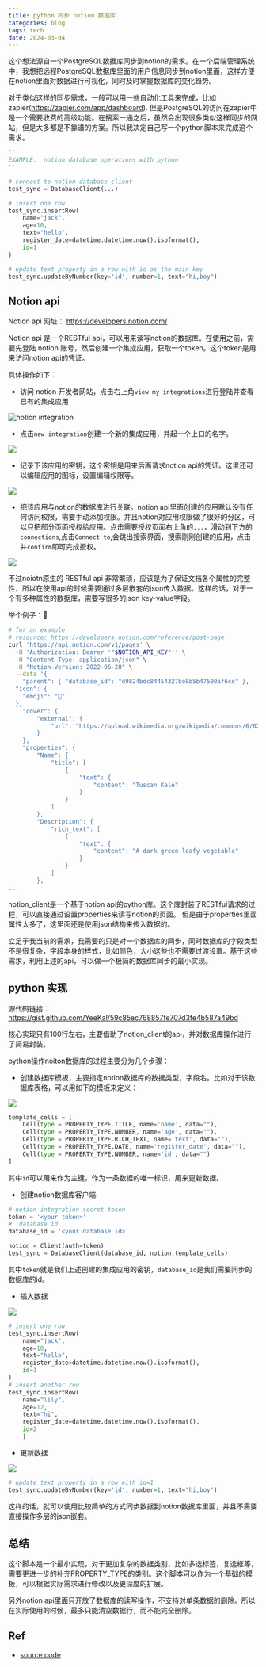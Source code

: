 ```yaml
---
title: python 同步 notion 数据库
categories: blog
tags: tech
date: 2024-03-04
---
```


这个想法源自一个PostgreSQL数据库同步到notion的需求。在一个后端管理系统中，我想把远程PostgreSQL数据库里面的用户信息同步到notion里面，这样方便在notion里面对数据进行可视化，同时及时掌握数据库的变化趋势。

对于类似这样的同步需求，一般可以用一些自动化工具来完成，比如zapier(https://zapier.com/app/dashboard). 但是PostgreSQL的访问在zapier中是一个需要收费的高级功能。在搜索一通之后，虽然会出现很多类似这样同步的网站，但是大多都是不靠谱的方案。所以我决定自己写一个python脚本来完成这个需求。


```python
'''
EXAMPLE:  notion database operations with python
'''

# connect to notion database client
test_sync = DatabaseClient(...)

# insert one row
test_sync.insertRow(
    name="jack",
    age=10,
    text="hello",
    register_date=datetime.datetime.now().isoformat(),
    id=1
)

# update text property in a row with id as the main key
test_sync.updateByNumber(key='id', number=1, text="hi,boy")

```

## Notion api

Notion api 网址： https://developers.notion.com/

Notion api 是一个RESTful api，可以用来读写notion的数据库。在使用之前，需要先登陆 notion 账号，然后创建一个集成应用，获取一个token。这个token是用来访问notion api的凭证。

具体操作如下：

- 访问 notion 开发者网站，点击右上角`view my integrations`进行登陆并查看已有的集成应用

![notion integration](https://cdn.jsdelivr.net/gh/YeeKal/img_land/blog/24/0320240304105928.png)

- 点击`new integration`创建一个新的集成应用，并起一个上口的名字。

![](https://cdn.jsdelivr.net/gh/YeeKal/img_land/blog/24/0320240304110316.png)

- 记录下该应用的密钥，这个密钥是用来后面请求notion api的凭证。这里还可以编辑应用的图标，设置编辑权限等。

![](https://cdn.jsdelivr.net/gh/YeeKal/img_land/blog/24/0320240304110459.png)

- 把该应用与notion的数据库进行关联。notion api里面创建的应用默认没有任何访问权限，需要手动添加权限。并且notion对应用权限做了很好的分区，可以只把部分页面授权给应用。点击需要授权页面右上角的`...`，滑动到下方的`connections`,点击`Connect to`,会跳出搜索界面，搜索刚刚创建的应用，点击并`confirm`即可完成授权。

![](https://cdn.jsdelivr.net/gh/YeeKal/img_land/blog/24/0320240304111202.png)


不过noiotn原生的 RESTful api 非常繁琐，应该是为了保证文档各个属性的完整性，所以在使用api的时候需要通过多层嵌套的json传入数据。这样的话，对于一个有多种属性的数据库，需要写很多的json key-value字段。

举个例子：🌰

```bash
# for an example
# resource: https://developers.notion.com/reference/post-page
curl 'https://api.notion.com/v1/pages' \
  -H 'Authorization: Bearer '"$NOTION_API_KEY"'' \
  -H "Content-Type: application/json" \
  -H "Notion-Version: 2022-06-28" \
  --data '{
	"parent": { "database_id": "d9824bdc84454327be8b5b47500af6ce" },
  "icon": {
  	"emoji": "🥬"
  },
	"cover": {
		"external": {
			"url": "https://upload.wikimedia.org/wikipedia/commons/6/62/Tuscankale.jpg"
		}
	},
	"properties": {
		"Name": {
			"title": [
				{
					"text": {
						"content": "Tuscan Kale"
					}
				}
			]
		},
		"Description": {
			"rich_text": [
				{
					"text": {
						"content": "A dark green leafy vegetable"
					}
				}
			]
		},
...
```

notion_client是一个基于notion api的python库。这个库封装了RESTful请求的过程，可以直接通过设置properties来读写notion的页面。 但是由于properties里面属性太多了，这里面还是使用json结构来传入数据的。

立足于我当前的需求，我需要的只是对一个数据库的同步，同时数据库的字段类型不是很复杂，字段本身的样式，比如颜色，大小这些也不需要过渡设置。基于这些需求，利用上述的api，可以做一个极简的数据库同步的最小实现。


## python 实现

源代码链接：https://gist.github.com/YeeKal/59c85ec768857fe707d3fe4b587a49bd

核心实现只有100行左右，主要借助了notion_client的api，并对数据库操作进行了简易封装。

python操作noiton数据库的过程主要分为几个步骤：

- 创建数据库模板，主要指定notion数据库的数据类型，字段名。比如对于该数据库表格，可以用如下的模板来定义：

![](https://cdn.jsdelivr.net/gh/YeeKal/img_land/blog/24/0320240304152143.png)

```python
template_cells = [
    Cell(type = PROPERTY_TYPE.TITLE, name='name', data=""),
    Cell(type = PROPERTY_TYPE.NUMBER, name='age', data=""),
    Cell(type = PROPERTY_TYPE.RICH_TEXT, name='text', data=""),
    Cell(type = PROPERTY_TYPE.DATE, name='register_date', data=""),
    Cell(type = PROPERTY_TYPE.NUMBER, name='id', data="")
]
```

其中`id`可以用来作为主键，作为一条数据的唯一标识，用来更新数据。

- 创建notion数据库客户端:

```python
# notion integration secret token
token = '<your token>'
#  database id
database_id = '<your database id>'

notion = Client(auth=token)
test_sync = DatabaseClient(database_id, notion,template_cells)
```

其中`token`就是我们上述创建的集成应用的密钥，`database_id`是我们需要同步的数据库的id。

- 插入数据

![](https://cdn.jsdelivr.net/gh/YeeKal/img_land/blog/24/0320240304152920.png)

```python
# insert one row
test_sync.insertRow(
    name="jack",
    age=10,
    text="hello",
    register_date=datetime.datetime.now().isoformat(),
    id=1
)
# insert another row
test_sync.insertRow(
    name="lily",
    age=12,
    text="hi",
    register_date=datetime.datetime.now().isoformat(),
    id=2
    )
```


- 更新数据

![](https://cdn.jsdelivr.net/gh/YeeKal/img_land/blog/24/0320240304153013.png)

```python
# update text property in a row with id=1
test_sync.updateByNumber(key='id', number=1, text="hi,boy")
```

这样的话，就可以使用比较简单的方式同步数据到notion数据库里面，并且不需要直接操作多层的json嵌套。

## 总结

这个脚本是一个最小实现，对于更加复杂的数据类别，比如多选标签，复选框等，需要更进一步的补充PROPERTY_TYPE的类别。这个脚本可以作为一个基础的模板，可以根据实际需求进行修改以及更深度的扩展。

另外notion api里面只开放了数据库的读写操作，不支持对单条数据的删除。所以在实际使用的时候，最多只能清空数据行，而不能完全删除。

## Ref

- [source code](https://gist.github.com/YeeKal/59c85ec768857fe707d3fe4b587a49bd)